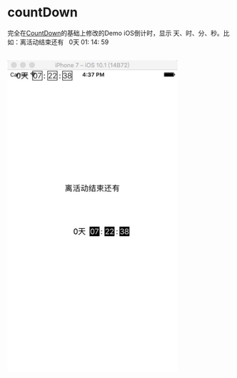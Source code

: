 # countDown

完全在[CountDown](https://github.com/XiaoHanGe/CountDown)的基础上修改的Demo
iOS倒计时，显示 天、时、分、秒。比如：离活动结束还有   0天 01: 14: 59

<br>
<img height="700" src="https://github.com/mrhyh/YLG_CountDown/blob/master/111111.png" />
<br>
